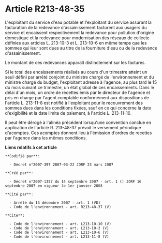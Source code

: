 # Article R213-48-35

L'exploitant du service d'eau potable et l'exploitant du service assurant la facturation de la redevance d'assainissement
facturent aux usagers du service et encaissent respectivement la redevance pour pollution d'origine domestique et la
redevance pour modernisation des réseaux de collecte définies aux articles L. 213-10-3 et L. 213-10-6 en même temps que les
sommes qui leur sont dues au titre de la fourniture d'eau ou de la redevance d'assainissement. 

Le montant de ces redevances apparaît distinctement sur les factures. 

Si le total des encaissements réalisés au cours d'un trimestre atteint un seuil défini par arrêté conjoint du ministre chargé
de l'environnement et du ministre chargé du budget, l'exploitant adresse à l'agence, au plus tard le 15 du mois suivant ce
trimestre, un état global de ces encaissements. Dans le délai d'un mois, un ordre de recettes émis par le directeur de
l'agence et pris en charge par l'agent comptable conformément aux dispositions de l'article L. 213-11-8 est notifié à
l'exploitant pour le recouvrement des sommes dues dans les conditions fixées, sauf en ce qui concerne la date d'exigibilité
et la date limite de paiement, à l'article L. 213-11-10. 

Il peut être dérogé à l'alinéa précédent lorsqu'une convention conclue en application de l'article R. 213-48-37 prévoit le
versement périodique d'acomptes. Ces acomptes donnent lieu à l'émission d'ordres de recettes par l'agence dans les mêmes
conditions.

**Liens relatifs à cet article**

	**Codifié par**:

	  - Décret n°2007-397 2007-03-22 JORF 23 mars 2007

	**Créé par**:

	  - Décret n°2007-1357 du 14 septembre 2007 - art. 1 () JORF 16 septembre 2007 en vigueur le 1er janvier 2008

	**Cité par**:

	  - Arrêté du 13 décembre 2007 - art. 1 (VD)
	  - Code de l'environnement - art. R213-48-37 (V)

	**Cite**:

	  - Code de l'environnement - art. L213-10-10 (V)
	  - Code de l'environnement - art. L213-10-3 (V)
	  - Code de l'environnement - art. L213-10-6 (V)
	  - Code de l'environnement - art. L213-11-8 (V)
